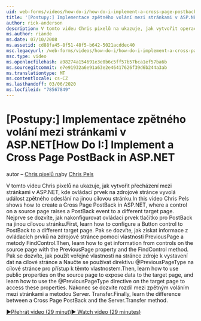 ```yaml
---
uid: web-forms/videos/how-do-i/how-do-i-implement-a-cross-page-postback-in-aspnet
title: '[Postupy:] Implementace zpětného volání mezi stránkami v ASP.NET | Microsoft Docs'
author: rick-anderson
description: V tomto videu Chris pixelů na ukazuje, jak vytvořit operaci zpětného odeslání mezi stránkami v ASP.NET, kde ovládací prvek na zdrojové stránce vyvolá událost zpětného odeslání na jiný cíl...
ms.author: riande
ms.date: 07/10/2008
ms.assetid: cd88fa45-8f51-48f5-b642-5021acddec40
msc.legacyurl: /web-forms/videos/how-do-i/how-do-i-implement-a-cross-page-postback-in-aspnet
msc.type: video
ms.openlocfilehash: a98274a154691e3e0b6c5ff57b57bca1ef57ba6b
ms.sourcegitcommit: e7e91932a6e91a63e2e46417626f39d6b244a3ab
ms.translationtype: MT
ms.contentlocale: cs-CZ
ms.lasthandoff: 03/06/2020
ms.locfileid: "78567849"
---
```

# <a name="how-do-i-implement-a-cross-page-postback-in-aspnet"></a><span data-ttu-id="89851-103">[Postupy:] Implementace zpětného volání mezi stránkami v ASP.NET</span><span class="sxs-lookup"><span data-stu-id="89851-103">[How Do I:] Implement a Cross Page PostBack in ASP.NET</span></span>

<span data-ttu-id="89851-104">autor – [Chris pixelů na](https://twitter.com/chrispels)</span><span class="sxs-lookup"><span data-stu-id="89851-104">by [Chris Pels](https://twitter.com/chrispels)</span></span>

<span data-ttu-id="89851-105">V tomto videu Chris pixelů na ukazuje, jak vytvořit přecházení mezi stránkami v ASP.NET, kde ovládací prvek na zdrojové stránce vyvolá událost zpětného odeslání na jinou cílovou stránku.</span><span class="sxs-lookup"><span data-stu-id="89851-105">In this video Chris Pels shows how to create a Cross Page PostBack in ASP.NET, where a control on a source page raises a PostBack event to a different target page.</span></span> <span data-ttu-id="89851-106">Nejprve se dozvíte, jak nakonfigurovat ovládací prvek tlačítko pro PostBack na jinou cílovou stránku.</span><span class="sxs-lookup"><span data-stu-id="89851-106">First, learn how to configure a Button control to PostBack to a different target page.</span></span> <span data-ttu-id="89851-107">Pak se dozvíte, jak získat informace z ovládacích prvků na zdrojové stránce pomocí vlastnosti PreviousPage a metody FindControl.</span><span class="sxs-lookup"><span data-stu-id="89851-107">Then, learn how to get information from controls on the source page with the PreviousPage property and the FindControl method.</span></span> <span data-ttu-id="89851-108">Pak se dozvíte, jak použít veřejné vlastnosti na stránce zdroje k vystavení dat na cílové stránce a Naučte se používat direktivu @PreviousPageType na cílové stránce pro přístup k těmto vlastnostem.</span><span class="sxs-lookup"><span data-stu-id="89851-108">Then, learn how to use public properties on the source page to expose data to the target page, and learn how to use the @PreviousPageType directive on the target page to access these properties.</span></span> <span data-ttu-id="89851-109">Nakonec se dozvíte rozdíl mezi zpětným voláním mezi stránkami a metodou Server. Transfer.</span><span class="sxs-lookup"><span data-stu-id="89851-109">Finally, learn the difference between a Cross Page PostBack and the Server.Transfer method.</span></span>

[<span data-ttu-id="89851-110">&#9654;Přehrát video (29 minut)</span><span class="sxs-lookup"><span data-stu-id="89851-110">&#9654; Watch video (29 minutes)</span></span>](https://channel9.msdn.com/Blogs/ASP-NET-Site-Videos/how-do-i-implement-a-cross-page-postback-in-aspnet)

